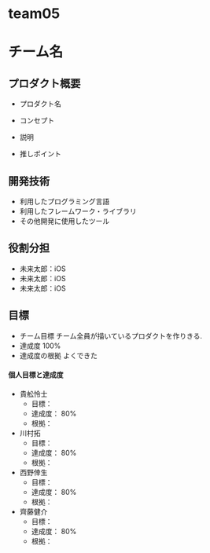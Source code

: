 # team05
# チーム名

## プロダクト概要
- プロダクト名

- コンセプト

- 説明

- 推しポイント

## 開発技術
- 利用したプログラミング言語
- 利用したフレームワーク・ライブラリ
- その他開発に使用したツール

## 役割分担
- 未来太郎：iOS
- 未来太郎：iOS
- 未来太郎：iOS

## 目標
- チーム目標
チーム全員が描いているプロダクトを作りきる.
- 達成度
100%
- 達成度の根拠
よくできた

#### 個人目標と達成度  
- 貴舩怜士 
  - 目標：  
  - 達成度： 80%  
  - 根拠：  
- 川村拓
  - 目標：  
  - 達成度： 80%  
  - 根拠： 
- 西野倖生
  - 目標：  
  - 達成度： 80%  
  - 根拠： 
- 齊藤健介
  - 目標：  
  - 達成度： 80%  
  - 根拠： 

